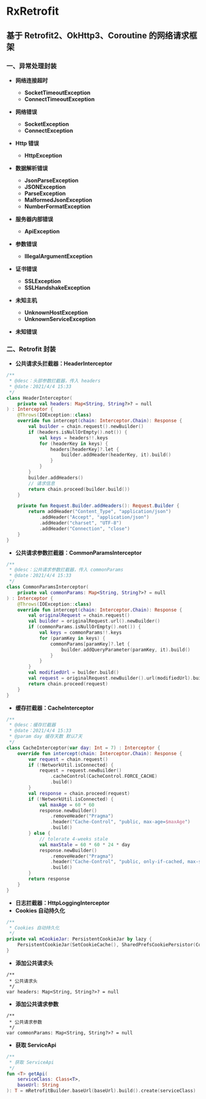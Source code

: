 # **RxRetrofit**

## **基于 Retrofit2、OkHttp3、Coroutine 的网络请求框架**

### 一、**异常处理封装**

- **网络连接超时**
    - **SocketTimeoutException**
    - **ConnectTimeoutException**
- **网络错误**
    - **SocketException**
    - **ConnectException**
- **Http 错误**
    - **HttpException**

- **数据解析错误**
    - **JsonParseException**
    - **JSONException**
    - **ParseException**
    - **MalformedJsonException**
    - **NumberFormatException**
- **服务器内部错误**
    - **ApiException**
- **参数错误**
    - **IllegalArgumentException**
- **证书错误**
    - **SSLException**
    - **SSLHandshakeException**
- **未知主机**
    - **UnknownHostException**
    - **UnknownServiceException**
- **未知错误**

### 二、**Retrofit 封装**
- **公共请求头拦截器：HeaderInterceptor**
```kotlin
/**
 * @desc：头部参数拦截器，传入 headers
 * @date：2021/4/4 15:33
 */
class HeaderInterceptor(
    private val headers: Map<String, String?>? = null
) : Interceptor {
    @Throws(IOException::class)
    override fun intercept(chain: Interceptor.Chain): Response {
        val builder = chain.request().newBuilder()
        if (headers.isNullOrEmpty().not()) {
            val keys = headers!!.keys
            for (headerKey in keys) {
                headers[headerKey]?.let {
                    builder.addHeader(headerKey, it).build()
                }
            }
        }
        builder.addHeaders()
        // 请求信息
        return chain.proceed(builder.build())
    }

    private fun Request.Builder.addHeaders(): Request.Builder {
        return addHeader("Content_Type", "application/json")
            .addHeader("Accept", "application/json")
            .addHeader("charset", "UTF-8")
            .addHeader("Connection", "close")
    }
}
```
- **公共请求参数拦截器：CommonParamsInterceptor**
```kotlin
/**
 * @desc：公共请求参数拦截器，传入 commonParams
 * @date：2021/4/4 15:33
 */
class CommonParamsInterceptor(
    private val commonParams: Map<String, String?>? = null
) : Interceptor {
    @Throws(IOException::class)
    override fun intercept(chain: Interceptor.Chain): Response {
        val originalRequest = chain.request()
        val builder = originalRequest.url().newBuilder()
        if (commonParams.isNullOrEmpty().not()) {
            val keys = commonParams!!.keys
            for (paramKey in keys) {
                commonParams[paramKey]?.let {
                    builder.addQueryParameter(paramKey, it).build()
                }
            }
        }
        val modifiedUrl = builder.build()
        val request = originalRequest.newBuilder().url(modifiedUrl).build()
        return chain.proceed(request)
    }
}
```
- **缓存拦截器：CacheInterceptor**

```kotlin
/**
 * @desc：缓存拦截器
 * @date：2021/4/4 15:33
 * @param day 缓存天数 默认7天
 */
class CacheInterceptor(var day: Int = 7) : Interceptor {
    override fun intercept(chain: Interceptor.Chain): Response {
        var request = chain.request()
        if (!NetworkUtil.isConnected) {
            request = request.newBuilder()
                .cacheControl(CacheControl.FORCE_CACHE)
                .build()
        }
        val response = chain.proceed(request)
        if (!NetworkUtil.isConnected) {
            val maxAge = 60 * 60
            response.newBuilder()
                .removeHeader("Pragma")
                .header("Cache-Control", "public, max-age=$maxAge")
                .build()
        } else {
            // tolerate 4-weeks stale
            val maxStale = 60 * 60 * 24 * day
            response.newBuilder()
                .removeHeader("Pragma")
                .header("Cache-Control", "public, only-if-cached, max-stale=$maxStale")
                .build()
        }
        return response
    }
}
```

- **日志拦截器：HttpLoggingInterceptor**
- **Cookies 自动持久化**

```kotlin
/**
 * Cookies 自动持久化
 */
private val mCookieJar: PersistentCookieJar by lazy {
    PersistentCookieJar(SetCookieCache(), SharedPrefsCookiePersistor(ContextUtil.context))
}
```

- **添加公共请求头**
```
/**
 * 公共请求头
 */
var headers: Map<String, String?>? = null
```

- **添加公共请求参数**
```
/**
 * 公共请求参数
 */
var commonParams: Map<String, String?>? = null
```

- **获取 ServiceApi**
```kotlin
/**
 * 获取 ServiceApi
 */
fun <T> getApi(
    serviceClass: Class<T>,
    baseUrl: String
): T = mRetrofitBuilder.baseUrl(baseUrl).build().create(serviceClass)
```
